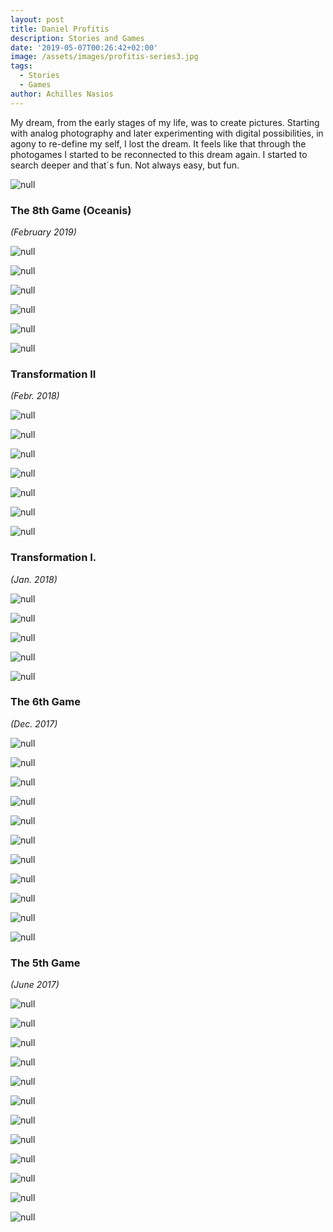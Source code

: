 ```yaml
---
layout: post
title: Daniel Profitis
description: Stories and Games
date: '2019-05-07T00:26:42+02:00'
image: /assets/images/profitis-series3.jpg
tags:
  - Stories
  - Games
author: Achilles Nasios
---
```

My dream, from the early stages of my life, was to create pictures.
Starting with analog photography and later experimenting with digital possibilities, in agony to re-define my self, I lost the dream.
It feels like that through the photogames I started to be reconnected to this dream again. I started to search deeper and that´s fun. Not always easy, but fun.



![null](/assets/images/profitis_g8_pres.jpg#full)

### The 8th Game (Oceanis)

_(February 2019)_

![null](/assets/images/profitis_g8_01.jpg)

![null](/assets/images/profitis_g8_02.jpg)

![null](/assets/images/profitis_g8_03.jpg)

![null](/assets/images/profitis_g8_04.jpg)

![null](/assets/images/profitis_g8_05.jpg)

![null](/assets/images/profitis-s2-pres.jpg#full)

### Transformation II

_(Febr. 2018)_

![null](/assets/images/profitis-s2-01.jpg)

![null](/assets/images/profitis-s2-02.jpg)

![null](/assets/images/profitis-s2-03.jpg)

![null](/assets/images/profitis-s2-04.jpg)

![null](/assets/images/profitis-s2-06.jpg)

![null](/assets/images/profitis-s2-07.jpg)

![null](/assets/images/profitis-present.1.1.jpg#full)

### Transformation I.

_(Jan. 2018)_

![null](/assets/images/profitis-metafora1.jpg)

![null](/assets/images/profitis-metafora2.jpg)

![null](/assets/images/profitis-metafora3.jpg)

![null](/assets/images/profitis-metafora4.jpg)

![null](/assets/images/profitis-metafora5.jpg)

### The 6th Game

_(Dec. 2017)_

![null](/assets/images/profitis-g61.jpg)

![null](/assets/images/profitis-g62.jpg)

![null](/assets/images/profitis-g63.jpg)

![null](/assets/images/profitis-g64.jpg)

![null](/assets/images/profitis-g65.jpg)

![null](/assets/images/profitis-g66.jpg)

![null](/assets/images/profitis-g67.jpg)

![null](/assets/images/profitis-g68.jpg)

![null](/assets/images/profitis-g69.jpg)

![null](/assets/images/profitis-g610.jpg)

![null](/assets/images/20180279_10213326931190147_1000951466_o.jpg#full)

### The 5th Game

_(June 2017)_

![null](/assets/images/profitis-g5-01.jpg)

![null](/assets/images/profitis-g5-02.jpg)

![null](/assets/images/profitis-g5-03.jpg)

![null](/assets/images/profitis-g5-04.jpg)

![null](/assets/images/profitis-g5-05.jpg)

![null](/assets/images/profitis-g5-06.jpg)

![null](/assets/images/profitis-g5-07.jpg)

![null](/assets/images/profitis-g5-08.jpg)

![null](/assets/images/profitis-g5-09.jpg)

![null](/assets/images/profitis-g5-10.jpg)

![null](/assets/images/profitis-g5-11.jpg)

![null](/assets/images/profitis-g5-012.jpg)
